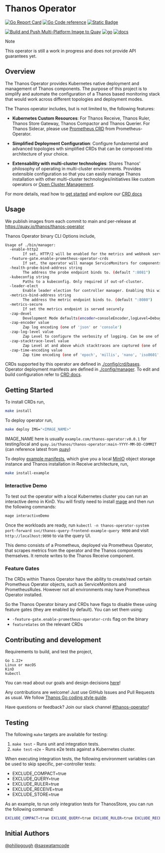 # Thanos Operator

[![Go Report Card](https://goreportcard.com/badge/github.com/thanos-community/thanos-operator)](https://goreportcard.com/report/github.com/thanos-community/thanos-operator) [![Go Code reference](https://img.shields.io/badge/code%20reference-go.dev-darkblue.svg)](https://pkg.go.dev/github.com/thanos-community/thanos-operator?tab=subdirectories) [![Static Badge](https://img.shields.io/badge/join_slack-%23thanos_operator-green)](https://cloud-native.slack.com/archives/C080V0HNV8W)

[![Build and Push Multi-Platform Image to Quay](https://github.com/thanos-community/thanos-operator/actions/workflows/push.yaml/badge.svg)](https://github.com/thanos-community/thanos-operator/actions/workflows/push.yaml) [![go](https://github.com/thanos-community/thanos-operator/actions/workflows/go.yml/badge.svg)](https://github.com/thanos-community/thanos-operator/actions/workflows/go.yml) [![docs](https://github.com/thanos-community/thanos-operator/actions/workflows/docs.yaml/badge.svg)](https://github.com/thanos-community/thanos-operator/actions/workflows/docs.yaml)

> [!NOTE]
>
> This operator is still a work in progress and does not provide API guarantees yet.

## Overview

The Thanos Operator provides Kubernetes native deployment and management of Thanos components. The purpose of this project is to simplify and automate the configuration of a Thanos based monitoring stack that would work across different topologies and deployment modes.

The Thanos operator includes, but is not limited to, the following features:

* **Kubernetes Custom Resources**: For Thanos Receive, Thanos Ruler, Thanos Store Gateway, Thanos Compactor and Thanos Querier. For Thanos Sidecar, please use [Prometheus CRD](https://prometheus-operator.dev/docs/api-reference/api/#monitoring.coreos.com/v1.Prometheus) from Prometheus-Operator.

* **Simplified Deployment Configuration**: Configure fundamental and advanced topologies wth simplified CRDs that can be composed into architecture of your choice.

* **Extensability with multi-cluster technologies**: Shares Thanos' philosophy of operating in multi-cluster environments. Provides extensible configuration so that you can easily manage Thanos installation with other multi-cluster technologies/initiatives like custom operators or [Open Cluster Management](https://open-cluster-management.io/).

For more details, read how to [get started](#getting-started) and explore our [CRD docs](./docs/api.md)

## Usage

We publish images from each commit to main and per-release at https://quay.io/thanos/thanos-operator

Thanos Operator binary CLI Options include,

```bash mdox-exec="./bin/manager --help"
Usage of ./bin/manager:
  -enable-http2
    	If set, HTTP/2 will be enabled for the metrics and webhook servers
  -feature-gate.enable-prometheus-operator-crds
    	If set, the operator will manage ServiceMonitors for components it deploys, and discover PrometheusRule objects to set on Thanos Ruler, from Prometheus Operator. (default true)
  -health-probe-bind-address string
    	The address the probe endpoint binds to. (default ":8081")
  -kubeconfig string
    	Paths to a kubeconfig. Only required if out-of-cluster.
  -leader-elect
    	Enable leader election for controller manager. Enabling this will ensure there is only one active controller manager.
  -metrics-bind-address string
    	The address the metric endpoint binds to. (default ":8080")
  -metrics-secure
    	If set the metrics endpoint is served securely
  -zap-devel
    	Development Mode defaults(encoder=consoleEncoder,logLevel=Debug,stackTraceLevel=Warn). Production Mode defaults(encoder=jsonEncoder,logLevel=Info,stackTraceLevel=Error)
  -zap-encoder value
    	Zap log encoding (one of 'json' or 'console')
  -zap-log-level value
    	Zap Level to configure the verbosity of logging. Can be one of 'debug', 'info', 'error', or any integer value > 0 which corresponds to custom debug levels of increasing verbosity
  -zap-stacktrace-level value
    	Zap Level at and above which stacktraces are captured (one of 'info', 'error', 'panic').
  -zap-time-encoding value
    	Zap time encoding (one of 'epoch', 'millis', 'nano', 'iso8601', 'rfc3339' or 'rfc3339nano'). Defaults to 'epoch'.
```

CRDs supported by this operator are defined in [./config/crd/bases](./config/crd/bases/). Operator deployment manifests are defined in [./config/manager](./config/manager/). To edit and build configuration refer to [CRD docs](./docs/api.md).

## Getting Started

To install CRDs run,

```bash
make install
```

To deploy operator run,

```bash
make deploy IMG="<IMAGE_NAME>"
```

IMAGE_NAME here is usually `example.com/thanos-operator:v0.0.1` for testing/local and `quay.io/thanos/thanos-operator:main-YYYY-MM-DD-COMMIT` (can reference latest from [quay](https://quay.io/thanos/thanos-operator))

To deploy [example manifests](./config/samples/), which give you a local [MinIO](https://min.io/) object storage instance and Thanos installation in Receive architecture, run,

```bash
make install-example
```

### Interactive Demo

To test out the operator with a local Kubernetes cluster you can run an interactive demo in KinD. You will firstly need to install [mage](https://magefile.org/) and then run the following commands:

```bash
mage interactiveDemo
```

Once the workloads are ready, run `kubectl -n thanos-operator-system port-forward svc/thanos-query-frontend-example-query 9090` and visit `http://localhost:9090` to via the query UI.

This demo consists of a Prometheus, deployed via Prometheus Operator, that scrapes metrics from the operator and the Thanos components themselves. It remote writes to the Thanos Receive component.

### Feature Gates

The CRDs within Thanos Operator have the ability to create/read certain Prometheus Operator objects, such as ServiceMonitors and PrometheusRules. However not all environments may have Prometheus Operator installed.

So the Thanos Operator binary and CRDs have flags to disable these using feature gates (they are enabled by default). You can set them using:
* `-feature-gate.enable-prometheus-operator-crds` flag on the binary
* `featureGates` on the relevant CRDs

## Contributing and development

Requirements to build, and test the project,

```
Go 1.22+
Linux or macOS
KinD 
kubectl
```

You can read about our goals and design decisions [here](./docs/DESIGN.md)!

Any contributions are welcome! Just use GitHub Issues and Pull Requests as usual. We follow [Thanos Go coding style guide](https://thanos.io/tip/contributing/coding-style-guide.md/).

Have questions or feedback? Join our slack channel [#thanos-operator](https://cloud-native.slack.com/archives/C080V0HNV8W)!

## Testing

The following `make` targets are available for testing:

1. `make test` - Runs unit and integration tests.
2. `make test-e2e` - Runs e2e tests against a Kubernetes cluster.

When executing integration tests, the following environment variables can be used to skip specific, per-controller tests:
* EXCLUDE_COMPACT=true
* EXCLUDE_QUERY=true
* EXCLUDE_RULER=true
* EXCLUDE_RECEIVE=true
* EXCLUDE_STORE=true

As an example, to run only integration tests for ThanosStore, you can run the following command:

```bash
EXCLUDE_COMPACT=true EXCLUDE_QUERY=true EXCLUDE_RULER=true EXCLUDE_RECEIVE=true make test
```

## Initial Authors

[@philipgough](https://github.com/PhilipGough) [@saswatamcode](https://github.com/saswatamcode)
